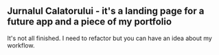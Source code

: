## Jurnalul Calatorului - it's a landing page for a future app and a piece of my portfolio
It's not all finished. I need to refactor but you can have an idea about my workflow.